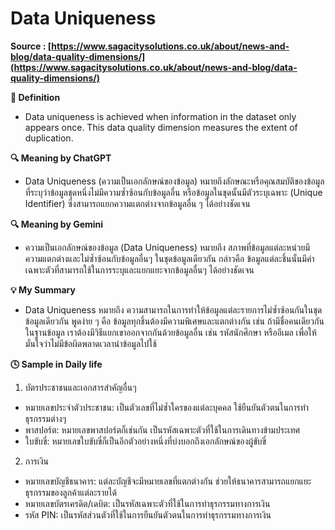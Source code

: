 # Data Uniqueness

__Source : [https://www.sagacitysolutions.co.uk/about/news-and-blog/data-quality-dimensions/](https://www.sagacitysolutions.co.uk/about/news-and-blog/data-quality-dimensions/)__

__📖 Definition__
- Data uniqueness is achieved when information in the dataset only appears once. This data quality dimension measures the extent of duplication. 

__🔍 Meaning by ChatGPT__
- Data Uniqueness (ความเป็นเอกลักษณ์ของข้อมูล) หมายถึงลักษณะหรือคุณสมบัติของข้อมูลที่ระบุว่าข้อมูลชุดหนึ่งไม่มีความซ้ำซ้อนกับข้อมูลอื่น หรือข้อมูลในชุดนั้นมีตัวระบุเฉพาะ (Unique Identifier) ซึ่งสามารถแยกความแตกต่างจากข้อมูลอื่น ๆ ได้อย่างชัดเจน

__🔍 Meaning by Gemini__
- ความเป็นเอกลักษณ์ของข้อมูล (Data Uniqueness) หมายถึง สภาพที่ข้อมูลแต่ละหน่วยมีความแตกต่างและไม่ซ้ำซ้อนกับข้อมูลอื่นๆ ในชุดข้อมูลเดียวกัน กล่าวคือ ข้อมูลแต่ละชิ้นนั้นมีค่าเฉพาะตัวที่สามารถใช้ในการระบุและแยกแยะจากข้อมูลอื่นๆ ได้อย่างชัดเจน

__💡 My Summary__
- Data Uniqueness หมายถึง ความสามารถในการทำให้ข้อมูลแต่ละรายการไม่ซ้ำซ้อนกันในชุดข้อมูลเดียวกัน พูดง่าย ๆ คือ ข้อมูลทุกชิ้นต้องมีความพิเศษและแตกต่างกัน เช่น ถ้ามีชื่อคนเดียวกันในฐานข้อมูล เราต้องมีวิธีแยกเขาออกจากกันด้วยข้อมูลอื่น เช่น รหัสนักศึกษา หรืออีเมล เพื่อให้มั่นใจว่าไม่มีข้อผิดพลาดเวลานำข้อมูลไปใช้

__🕓 Sample in Daily life__
1. บัตรประชาชนและเอกสารสำคัญอื่นๆ
- หมายเลขประจำตัวประชาชน: เป็นตัวเลขที่ไม่ซ้ำใครของแต่ละบุคคล ใช้ยืนยันตัวตนในการทำธุรกรรมต่างๆ
- พาสปอร์ต: หมายเลขพาสปอร์ตก็เช่นกัน เป็นรหัสเฉพาะตัวที่ใช้ในการเดินทางข้ามประเทศ
- ใบขับขี่: หมายเลขใบขับขี่ก็เป็นอีกตัวอย่างหนึ่งที่บ่งบอกถึงเอกลักษณ์ของผู้ขับขี่

2. การเงิน
- หมายเลขบัญชีธนาคาร: แต่ละบัญชีจะมีหมายเลขที่แตกต่างกัน ช่วยให้ธนาคารสามารถแยกแยะธุรกรรมของลูกค้าแต่ละรายได้
- หมายเลขบัตรเครดิต/เดบิต: เป็นรหัสเฉพาะตัวที่ใช้ในการทำธุรกรรมทางการเงิน
- รหัส PIN: เป็นรหัสส่วนตัวที่ใช้ในการยืนยันตัวตนในการทำธุรกรรมทางการเงิน